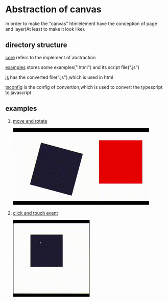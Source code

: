 # Abstraction of canvas

In order to make the "canvas" htmlelement have the conception of page and layer(At least to make it look like).

## directory structure

[core](/core) refers to the implement of abstraction

[examples](/examples) stores some examples(".html") and its script file(".js")

[js](/js) has the converted file(".js"),which is used in html  

[tsconfig](/tsconfig.json) is the config of convertion,which is used to convert the typescript to javascript

## examples

1. [move and rotate](/examples/1.html)

    ![1.html.gif](/source/gif/1.html.gif)

2. [click and touch event](/examples/2.html)

    ![2.html.gif](/source/gif/2.html.gif)
